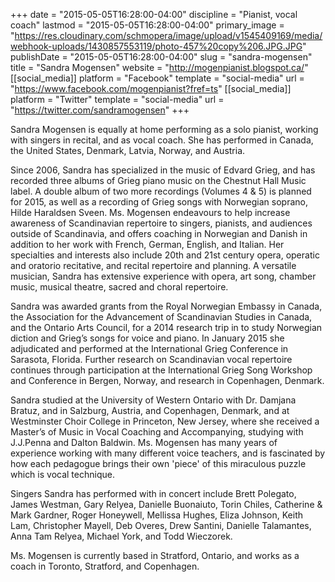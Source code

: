 +++
date = "2015-05-05T16:28:00-04:00"
discipline = "Pianist, vocal coach"
lastmod = "2015-05-05T16:28:00-04:00"
primary_image = "https://res.cloudinary.com/schmopera/image/upload/v1545409169/media/webhook-uploads/1430857553119/photo-457%20copy%206.JPG.JPG"
publishDate = "2015-05-05T16:28:00-04:00"
slug = "sandra-mogensen"
title = "Sandra Mogensen"
website = "http://mogenpianist.blogspot.ca/"
[[social_media]]
platform = "Facebook"
template = "social-media"
url = "https://www.facebook.com/mogenpianist?fref=ts"
[[social_media]]
platform = "Twitter"
template = "social-media"
url = "https://twitter.com/sandramogensen"
+++

Sandra Mogensen is equally at home performing as a solo pianist, working with singers in recital, and as vocal coach. She has performed in Canada, the United States, Denmark, Latvia, Norway, and Austria.

Since 2006, Sandra has specialized in the music of Edvard Grieg, and has recorded three albums of Grieg piano music on the Chestnut Hall Music label. A double album of two more recordings (Volumes 4 & 5) is planned for 2015, as well as a recording of Grieg songs with Norwegian soprano, Hilde Haraldsen Sveen. Ms. Mogensen endeavours to help increase awareness of Scandinavian repertoire to singers, pianists, and audiences outside of Scandinavia, and offers coaching in Norwegian and Danish in addition to her work with French, German, English, and Italian. Her specialties and interests also include 20th and 21st century opera, operatic and oratorio recitative, and recital repertoire and planning. A versatile musician, Sandra has extensive experience with opera, art song, chamber music, musical theatre, sacred and choral repertoire.

Sandra was awarded grants from the Royal Norwegian Embassy in Canada, the Association for the Advancement of Scandinavian Studies in Canada, and the Ontario Arts Council, for a 2014 research trip in to study Norwegian diction and Grieg’s songs for voice and piano. In January 2015 she adjudicated and performed at the International Grieg Conference in Sarasota, Florida. Further research on Scandinavian vocal repertoire continues through participation at the International Grieg Song Workshop and Conference in Bergen, Norway, and research in Copenhagen, Denmark.

Sandra studied at the University of Western Ontario with Dr. Damjana Bratuz, and in Salzburg, Austria, and Copenhagen, Denmark, and at Westminster Choir College in Princeton, New Jersey, where she received a Master’s of Music in Vocal Coaching and Accompanying, studying with J.J.Penna and Dalton Baldwin. Ms. Mogensen has many years of experience working with many different voice teachers, and is fascinated by how each pedagogue brings their own 'piece' of this miraculous puzzle which is vocal technique.

Singers Sandra has performed with in concert include Brett Polegato, James Westman, Gary Relyea, Danielle Buonaiuto, Torin Chiles, Catherine & Mark Gardner, Roger Honeywell, Mellissa Hughes, Eliza Johnson, Keith Lam, Christopher Mayell, Deb Overes, Drew Santini, Danielle Talamantes, Anna Tam Relyea, Michael York, and Todd Wieczorek.

Ms. Mogensen is currently based in Stratford, Ontario, and works as a coach in Toronto, Stratford, and Copenhagen.

